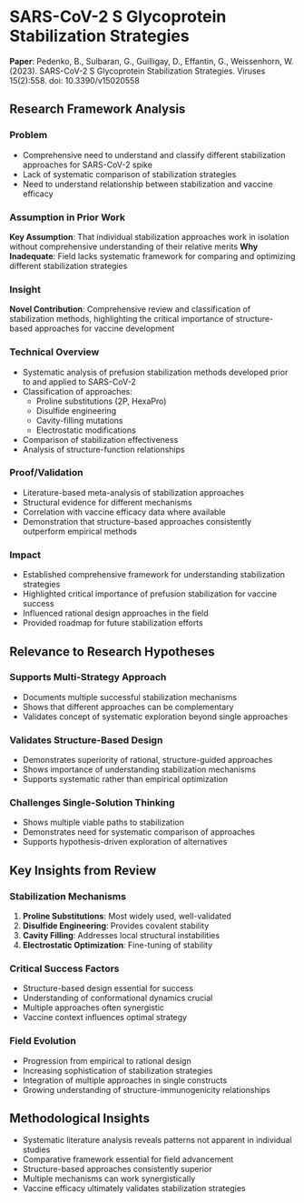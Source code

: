 # SARS-CoV-2 S Glycoprotein Stabilization Strategies

**Paper**: Pedenko, B., Sulbaran, G., Guilligay, D., Effantin, G., Weissenhorn, W. (2023). SARS-CoV-2 S Glycoprotein Stabilization Strategies. Viruses 15(2):558. doi: 10.3390/v15020558

## Research Framework Analysis

### Problem
- Comprehensive need to understand and classify different stabilization approaches for SARS-CoV-2 spike
- Lack of systematic comparison of stabilization strategies
- Need to understand relationship between stabilization and vaccine efficacy

### Assumption in Prior Work
**Key Assumption**: That individual stabilization approaches work in isolation without comprehensive understanding of their relative merits
**Why Inadequate**: Field lacks systematic framework for comparing and optimizing different stabilization strategies

### Insight
**Novel Contribution**: Comprehensive review and classification of stabilization methods, highlighting the critical importance of structure-based approaches for vaccine development

### Technical Overview
- Systematic analysis of prefusion stabilization methods developed prior to and applied to SARS-CoV-2
- Classification of approaches:
  - Proline substitutions (2P, HexaPro)
  - Disulfide engineering
  - Cavity-filling mutations
  - Electrostatic modifications
- Comparison of stabilization effectiveness
- Analysis of structure-function relationships

### Proof/Validation
- Literature-based meta-analysis of stabilization approaches
- Structural evidence for different mechanisms
- Correlation with vaccine efficacy data where available
- Demonstration that structure-based approaches consistently outperform empirical methods

### Impact
- Established comprehensive framework for understanding stabilization strategies
- Highlighted critical importance of prefusion stabilization for vaccine success
- Influenced rational design approaches in the field
- Provided roadmap for future stabilization efforts

## Relevance to Research Hypotheses

### Supports Multi-Strategy Approach
- Documents multiple successful stabilization mechanisms
- Shows that different approaches can be complementary
- Validates concept of systematic exploration beyond single approaches

### Validates Structure-Based Design
- Demonstrates superiority of rational, structure-guided approaches
- Shows importance of understanding stabilization mechanisms
- Supports systematic rather than empirical optimization

### Challenges Single-Solution Thinking
- Shows multiple viable paths to stabilization
- Demonstrates need for systematic comparison of approaches
- Supports hypothesis-driven exploration of alternatives

## Key Insights from Review

### Stabilization Mechanisms
1. **Proline Substitutions**: Most widely used, well-validated
2. **Disulfide Engineering**: Provides covalent stability
3. **Cavity Filling**: Addresses local structural instabilities
4. **Electrostatic Optimization**: Fine-tuning of stability

### Critical Success Factors
- Structure-based design essential for success
- Understanding of conformational dynamics crucial
- Multiple approaches often synergistic
- Vaccine context influences optimal strategy

### Field Evolution
- Progression from empirical to rational design
- Increasing sophistication of stabilization strategies
- Integration of multiple approaches in single constructs
- Growing understanding of structure-immunogenicity relationships

## Methodological Insights
- Systematic literature analysis reveals patterns not apparent in individual studies
- Comparative framework essential for field advancement
- Structure-based approaches consistently superior
- Multiple mechanisms can work synergistically
- Vaccine efficacy ultimately validates stabilization strategies
